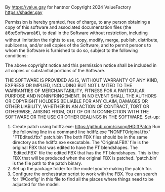 By https://value.gay for hantnor
 Copyright 2024 ValueFactory https://shader.gay

Permission is hereby granted, free of charge, to any person obtaining a copy of this software and
associated documentation files (the â€œSoftwareâ€), to deal in the Software without restriction,
including without limitation the rights to use, copy, modify, merge, publish, distribute,
sublicense, and/or sell copies of the Software, and to permit persons to whom the Software is
furnished to do so, subject to the following conditions:

The above copyright notice and this permission notice shall be included in all copies or
substantial portions of the Software.

THE SOFTWARE IS PROVIDED AS IS, WITHOUT WARRANTY OF ANY KIND, EXPRESS OR IMPLIED, INCLUDING BUT
NOT LIMITED TO THE WARRANTIES OF MERCHANTABILITY, FITNESS FOR A PARTICULAR PURPOSE AND
NONINFRINGEMENT. IN NO EVENT SHALL THE AUTHORS OR COPYRIGHT HOLDERS BE LIABLE FOR ANY CLAIM,
DAMAGES OR OTHER LIABILITY, WHETHER IN AN ACTION OF CONTRACT, TORT OR OTHERWISE, ARISING FROM,
OUT OF OR IN CONNECTION WITH THE SOFTWARE OR THE USE OR OTHER DEALINGS IN THE SOFTWARE.
 Set-up:
 1. Create patch using hdiffz.exe: https://github.com/sisong/HDiffPatch Run the following line in a command line hdiffz.exe "NONFTOriginal.fbx" "FTEdited.fbx" patch.bin The both FBX files should be in the same directory as the hdiffz.exe executable. The 'Original.FBX' file is the original FBX that was edited to have the FT blendshapes. The 'Edited.FBX' file the edited FBX that has the FT blendshapes. This is the FBX that will be produced when the original FBX is patched. 'patch.bin' is the file path to the patch binary.
 2. Set up the package folder for the model you're making the patch for.
 3. Configure the orchestrator script to work with the FBX. You can search for '@Config' in this file to find all the places where things need to be adjusted for the model.